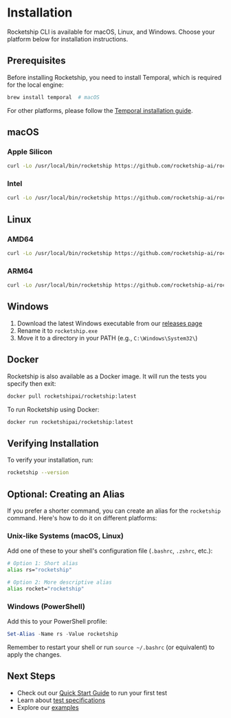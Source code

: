 # Installation

Rocketship CLI is available for macOS, Linux, and Windows. Choose your platform below for installation instructions.

## Prerequisites

Before installing Rocketship, you need to install Temporal, which is required for the local engine:

```bash
brew install temporal  # macOS
```

For other platforms, please follow the [Temporal installation guide](https://docs.temporal.io/cli#install).

## macOS

### Apple Silicon

```bash
curl -Lo /usr/local/bin/rocketship https://github.com/rocketship-ai/rocketship/releases/latest/download/rocketship-darwin-arm64 && chmod +x /usr/local/bin/rocketship
```

### Intel

```bash
curl -Lo /usr/local/bin/rocketship https://github.com/rocketship-ai/rocketship/releases/latest/download/rocketship-darwin-amd64 && chmod +x /usr/local/bin/rocketship
```

## Linux

### AMD64

```bash
curl -Lo /usr/local/bin/rocketship https://github.com/rocketship-ai/rocketship/releases/latest/download/rocketship-linux-amd64 && chmod +x /usr/local/bin/rocketship
```

### ARM64

```bash
curl -Lo /usr/local/bin/rocketship https://github.com/rocketship-ai/rocketship/releases/latest/download/rocketship-linux-arm64 && chmod +x /usr/local/bin/rocketship
```

## Windows

1. Download the latest Windows executable from our [releases page](https://github.com/rocketship-ai/rocketship/releases/latest/download/rocketship-windows-amd64.exe)
2. Rename it to `rocketship.exe`
3. Move it to a directory in your PATH (e.g., `C:\Windows\System32\`)

## Docker

Rocketship is also available as a Docker image. It will run the tests you specify then exit:

```bash
docker pull rocketshipai/rocketship:latest
```

To run Rocketship using Docker:

```bash
docker run rocketshipai/rocketship:latest
```

## Verifying Installation

To verify your installation, run:

```bash
rocketship --version
```

## Optional: Creating an Alias

If you prefer a shorter command, you can create an alias for the `rocketship` command. Here's how to do it on different platforms:

### Unix-like Systems (macOS, Linux)

Add one of these to your shell's configuration file (`.bashrc`, `.zshrc`, etc.):

```bash
# Option 1: Short alias
alias rs="rocketship"

# Option 2: More descriptive alias
alias rocket="rocketship"
```

### Windows (PowerShell)

Add this to your PowerShell profile:

```powershell
Set-Alias -Name rs -Value rocketship
```

Remember to restart your shell or run `source ~/.bashrc` (or equivalent) to apply the changes.

## Next Steps

- Check out our [Quick Start Guide](quickstart.md) to run your first test
- Learn about [test specifications](test-specs.md)
- Explore our [examples](examples.md)
